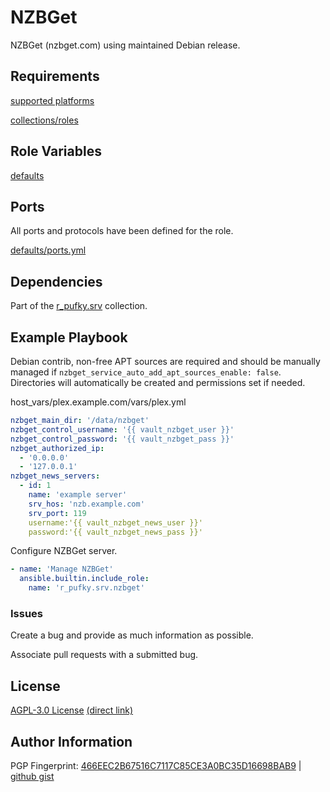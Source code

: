 # NZBGet
NZBGet (nzbget.com) using maintained Debian release.

## Requirements
[supported platforms](https://github.com/r-pufky/ansible_nzbget/blob/main/meta/main.yml)

[collections/roles](https://github.com/r-pufky/ansible_nzbget/blob/main/meta/requirements.yml)

## Role Variables
[defaults](https://github.com/r-pufky/ansible_nzbget/tree/main/defaults/main)

## Ports
All ports and protocols have been defined for the role.

[defaults/ports.yml](https://github.com/r-pufky/ansible_nzbget/blob/main/defaults/main/ports.yml)

## Dependencies
Part of the [r_pufky.srv](https://github.com/r-pufky/ansible_collection_srv)
collection.

## Example Playbook
Debian contrib, non-free APT sources are required and should be manually
managed if `nzbget_service_auto_add_apt_sources_enable: false`. Directories
will automatically be created and permissions set if needed.

host_vars/plex.example.com/vars/plex.yml
``` yaml
nzbget_main_dir: '/data/nzbget'
nzbget_control_username: '{{ vault_nzbget_user }}'
nzbget_control_password: '{{ vault_nzbget_pass }}'
nzbget_authorized_ip:
  - '0.0.0.0'
  - '127.0.0.1'
nzbget_news_servers:
  - id: 1
    name: 'example server'
    srv_hos: 'nzb.example.com'
    srv_port: 119
    username:'{{ vault_nzbget_news_user }}'
    password:'{{ vault_nzbget_news_pass }}'
```

Configure NZBGet server.
``` yaml
- name: 'Manage NZBGet'
  ansible.builtin.include_role:
    name: 'r_pufky.srv.nzbget'
```

### Issues
Create a bug and provide as much information as possible.

Associate pull requests with a submitted bug.

## License
[AGPL-3.0 License](https://www.tldrlegal.com/license/gnu-affero-general-public-license-v3-agpl-3-0)
 [(direct link)](https://github.com/r-pufky/ansible_nzbget/blob/main/LICENSE)

## Author Information
PGP Fingerprint: [466EEC2B67516C7117C85CE3A0BC35D16698BAB9](https://keys.openpgp.org/vks/v1/by-fingerprint/466EEC2B67516C7117C85CE3A0BC35D16698BAB9)
| [github gist](https://gist.github.com/r-pufky/a8df36977c55b5bb20829267c4c49d22)

